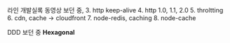 라인 개발실록 동영상 보던 중, 
3. http keep-alive
4. http 1.0, 1.1, 2.0
5.  throltting
6. cdn, cache -> cloudfront
7. node-redis, caching
8. node-cache


DDD 보던 중
**Hexagonal**